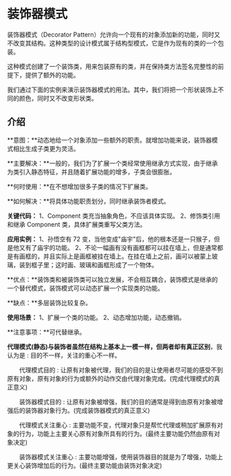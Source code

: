 # 装饰器模式

装饰器模式（Decorator Pattern）允许向一个现有的对象添加新的功能，同时又不改变其结构。这种类型的设计模式属于结构型模式，它是作为现有的类的一个包装。

这种模式创建了一个装饰类，用来包装原有的类，并在保持类方法签名完整性的前提下，提供了额外的功能。

我们通过下面的实例来演示装饰器模式的用法。其中，我们将把一个形状装饰上不同的颜色，同时又不改变形状类。

## 介绍

**意图：**动态地给一个对象添加一些额外的职责。就增加功能来说，装饰器模式相比生成子类更为灵活。

**主要解决：**一般的，我们为了扩展一个类经常使用继承方式实现，由于继承为类引入静态特征，并且随着扩展功能的增多，子类会很膨胀。

**何时使用：**在不想增加很多子类的情况下扩展类。

**如何解决：**将具体功能职责划分，同时继承装饰者模式。

**关键代码：** 1、Component 类充当抽象角色，不应该具体实现。 2、修饰类引用和继承 Component 类，具体扩展类重写父类方法。

**应用实例：** 1、孙悟空有 72 变，当他变成"庙宇"后，他的根本还是一只猴子，但是他又有了庙宇的功能。 2、不论一幅画有没有画框都可以挂在墙上，但是通常都是有画框的，并且实际上是画框被挂在墙上。在挂在墙上之前，画可以被蒙上玻璃，装到框子里；这时画、玻璃和画框形成了一个物体。

**优点：**装饰类和被装饰类可以独立发展，不会相互耦合，装饰模式是继承的一个替代模式，装饰模式可以动态扩展一个实现类的功能。

**缺点：**多层装饰比较复杂。

**使用场景：** 1、扩展一个类的功能。 2、动态增加功能，动态撤销。

**注意事项：**可代替继承。



**代理模式(静态)与装饰者虽然在结构上基本上一模一样，但两者却有真正区别**，我认为是 : 目的不一样，关注的重心不一样。

　　代理模式目的 : 让原有对象被代理，我们的目的是让使用者尽可能的感受不到原有对象，原有对象的行为或额外的动作交由代理对象完成。(完成代理模式的真正意义)

　　装饰器模式目的 : 让原有对象被增强，我们的目的通常是得到由原有对象被增强后的装饰器对象行为。(完成装饰器模式的真正意义)

　　代理模式关注重心 : 主要功能不变，代理对象只是帮忙代理或稍加扩展原有对象的行为，功能上主要关心原有对象所具有的行为。(最终主要功能仍然由原有对象决定)

　　装饰器模式关注重心 : 主要功能增强，使用装饰器目的就是为了增强，功能上更关心装饰增加后的行为。(最终主要功能由装饰对象决定)